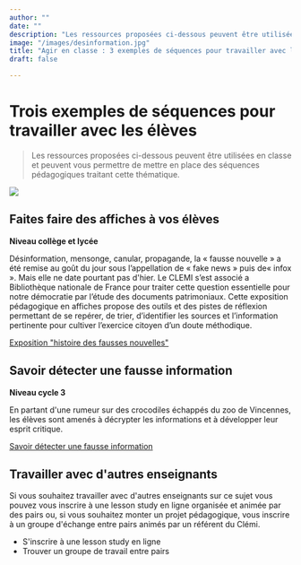 ```yaml
---
author: ""
date: ""
description: "Les ressources proposées ci-dessous peuvent être utilisées en classe et peuvent vous permettre de mettre en place des séquences pédagogiques traitant cette thématique."
image: "/images/desinformation.jpg"
title: "Agir en classe : 3 exemples de séquences pour travailler avec les élèves autour de ces notions"
draft: false

---
```


# Trois exemples de séquences pour travailler avec les élèves

> Les ressources proposées ci-dessous peuvent être utilisées en classe et peuvent vous permettre de mettre en place des séquences pédagogiques traitant cette thématique.

![](/images/bulles-de-filtres.jpg)

## Faites faire des affiches à vos élèves

**Niveau collège et lycée**

Désinformation, mensonge, canular, propagande, la « fausse nouvelle » a été remise au goût du jour sous l’appellation de « fake news » puis de« infox ». Mais elle ne date pourtant pas d'hier. Le CLEMI s’est associé a Bibliothèque nationale de France pour traiter cette question essentielle pour notre démocratie par l’étude des documents patrimoniaux. Cette exposition pédagogique en affiches propose des outils et des pistes de réflexion permettant de se repérer, de trier, d’identifier les sources et l’information pertinente pour cultiver l’exercice citoyen d’un doute méthodique.

[Exposition "histoire des fausses nouvelles"](https://www.clemi.fr/fr/ressources/exposition-histoires-de-fausses-nouvelles.html)

## Savoir détecter une fausse information

**Niveau cycle 3**

En partant d'une rumeur sur des crocodiles échappés du zoo de Vincennes, les élèves sont amenés à décrypter les informations et à développer leur esprit critique.

[Savoir détecter une fausse information](https://www.clemi.fr/fr/formation-declic/2-savoir-detecter-une-fausse-information.html)

## Travailler avec d'autres enseignants

Si vous souhaitez travailler avec d'autres enseignants sur ce sujet vous pouvez vous inscrire à une lesson study en ligne organisée et animée par des pairs ou, si vous souhaitez monter un projet pédagogique, vous inscrire à un groupe d'échange entre pairs animés par un référent du Clémi.

* S'inscrire à une lesson study en ligne
* Trouver un groupe de travail entre pairs